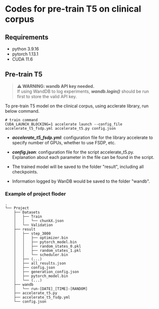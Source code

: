 # Codes for pre-train T5 on clinical corpus

## Requirements
- python 3.9.16
- pytorch 1.13.1
- CUDA 11.6


## Pre-train T5

> **⚠ WARNING: wandb API key needed.**  
> If using WandDB to log experiments, ***wandb.login()*** should be run first to store the valid API key.

To pre-train T5 model on the clinical corpus, using acclerate library, run below command.

```
# train command
CUDA_LAUNCH_BLOCKING=1 accelerate launch --config_file accelerate_t5_fsdp.yml accelerate_t5.py config.json
```

- ***accelerate_t5_fsdp.yml***: configuration file for the library accelerate to specify number of GPUs, whether to use FSDP, etc.

- ***config.json***: configuration file for the script accelerate_t5.py. Explanation about each parameter in the file can be found in the script.

- The trained model will be saved to the folder "result", including all checkpoints.
- Information logged by WanDB would be saved to the folder "wandb".

### Example of project floder
```
.
└── Project
    ├── Datasets
    │   ├── Train
    │   │   └── chunkX.json
    │   └── Validation
    ├── result
    │   ├── step_3000
    │   │   ├── optimizer.bin
    │   │   ├── pytorch_model.bin
    │   │   ├── random_states_0.pkl
    │   │   ├── random_states_1.pkl
    │   │   └── scheduler.bin
    │   ├── (...)
    │   ├── all_results.json
    │   ├── config.json
    │   ├── generation_config.json
    │   ├── pytorch_model.bin
    │   └── (...)
    ├── wandb
    │   └── run-[DATE]_[TIME]-[RANDOM]
    ├── accelerate_t5.py
    ├── accelerate_t5_fsdp.yml
    └── config.json
```
